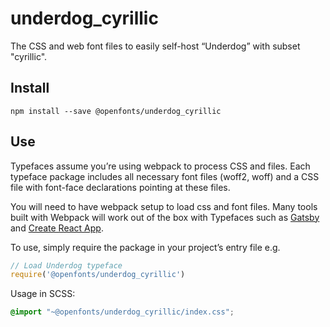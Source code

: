 
# underdog_cyrillic

The CSS and web font files to easily self-host “Underdog” with subset "cyrillic".

## Install

`npm install --save @openfonts/underdog_cyrillic`

## Use

Typefaces assume you’re using webpack to process CSS and files. Each typeface
package includes all necessary font files (woff2, woff) and a CSS file with
font-face declarations pointing at these files.

You will need to have webpack setup to load css and font files. Many tools built
with Webpack will work out of the box with Typefaces such as [Gatsby](https://github.com/gatsbyjs/gatsby)
and [Create React App](https://github.com/facebookincubator/create-react-app).

To use, simply require the package in your project’s entry file e.g.

```javascript
// Load Underdog typeface
require('@openfonts/underdog_cyrillic')
```

Usage in SCSS:
```scss
@import "~@openfonts/underdog_cyrillic/index.css";
```
